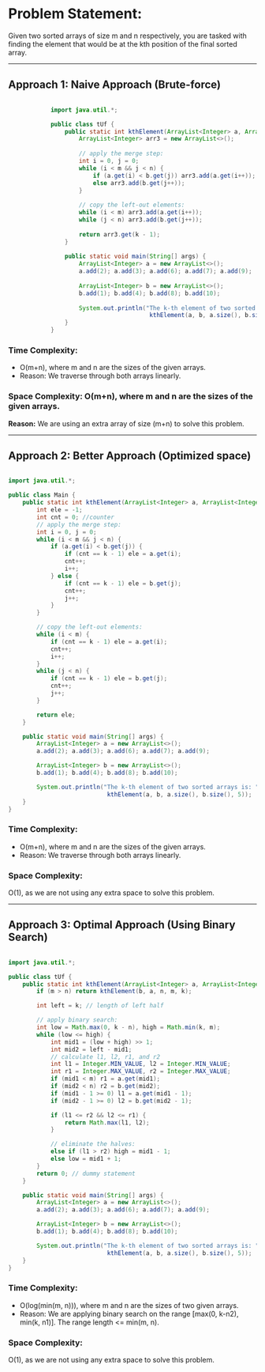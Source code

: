 # Problem Statement: 
Given two sorted arrays of size m and n respectively, you are tasked with finding the element that would be at the kth position of the final sorted array.

---

## Approach 1: Naive Approach (Brute-force)

```java

            import java.util.*;

            public class tUf {
                public static int kthElement(ArrayList<Integer> a, ArrayList<Integer> b, int m, int n, int k) {
                    ArrayList<Integer> arr3 = new ArrayList<>();
            
                    // apply the merge step:
                    int i = 0, j = 0;
                    while (i < m && j < n) {
                        if (a.get(i) < b.get(j)) arr3.add(a.get(i++));
                        else arr3.add(b.get(j++));
                    }
            
                    // copy the left-out elements:
                    while (i < m) arr3.add(a.get(i++));
                    while (j < n) arr3.add(b.get(j++));
            
                    return arr3.get(k - 1);
                }
            
                public static void main(String[] args) {
                    ArrayList<Integer> a = new ArrayList<>();
                    a.add(2); a.add(3); a.add(6); a.add(7); a.add(9);
            
                    ArrayList<Integer> b = new ArrayList<>();
                    b.add(1); b.add(4); b.add(8); b.add(10);
            
                    System.out.println("The k-th element of two sorted arrays is: " +
                                        kthElement(a, b, a.size(), b.size(), 5));
                }
            }
```

### Time Complexity: 
- O(m+n), where m and n are the sizes of the given arrays.
- Reason: We traverse through both arrays linearly.

### Space Complexity: O(m+n), where m and n are the sizes of the given arrays.

**Reason:** We are using an extra array of size (m+n) to solve this problem.

---

## Approach 2: Better Approach (Optimized space)

```java

import java.util.*;

public class Main {
    public static int kthElement(ArrayList<Integer> a, ArrayList<Integer> b, int m, int n, int k) {
        int ele = -1;
        int cnt = 0; //counter
        // apply the merge step:
        int i = 0, j = 0;
        while (i < m && j < n) {
            if (a.get(i) < b.get(j)) {
                if (cnt == k - 1) ele = a.get(i);
                cnt++;
                i++;
            } else {
                if (cnt == k - 1) ele = b.get(j);
                cnt++;
                j++;
            }
        }

        // copy the left-out elements:
        while (i < m) {
            if (cnt == k - 1) ele = a.get(i);
            cnt++;
            i++;
        }
        while (j < n) {
            if (cnt == k - 1) ele = b.get(j);
            cnt++;
            j++;
        }

        return ele;
    }

    public static void main(String[] args) {
        ArrayList<Integer> a = new ArrayList<>();
        a.add(2); a.add(3); a.add(6); a.add(7); a.add(9);

        ArrayList<Integer> b = new ArrayList<>();
        b.add(1); b.add(4); b.add(8); b.add(10);

        System.out.println("The k-th element of two sorted arrays is: " +
                            kthElement(a, b, a.size(), b.size(), 5));
    }
}
```

### Time Complexity: 
- O(m+n), where m and n are the sizes of the given arrays.
- Reason: We traverse through both arrays linearly.

### Space Complexity: 
O(1), as we are not using any extra space to solve this problem.

---

## Approach 3: Optimal Approach (Using Binary Search)

```java

import java.util.*;

public class tUf {
    public static int kthElement(ArrayList<Integer> a, ArrayList<Integer> b, int m, int n, int k) {
        if (m > n) return kthElement(b, a, n, m, k);

        int left = k; // length of left half

        // apply binary search:
        int low = Math.max(0, k - n), high = Math.min(k, m);
        while (low <= high) {
            int mid1 = (low + high) >> 1;
            int mid2 = left - mid1;
            // calculate l1, l2, r1, and r2
            int l1 = Integer.MIN_VALUE, l2 = Integer.MIN_VALUE;
            int r1 = Integer.MAX_VALUE, r2 = Integer.MAX_VALUE;
            if (mid1 < m) r1 = a.get(mid1);
            if (mid2 < n) r2 = b.get(mid2);
            if (mid1 - 1 >= 0) l1 = a.get(mid1 - 1);
            if (mid2 - 1 >= 0) l2 = b.get(mid2 - 1);

            if (l1 <= r2 && l2 <= r1) {
                return Math.max(l1, l2);
            }

            // eliminate the halves:
            else if (l1 > r2) high = mid1 - 1;
            else low = mid1 + 1;
        }
        return 0; // dummy statement
    }

    public static void main(String[] args) {
        ArrayList<Integer> a = new ArrayList<>();
        a.add(2); a.add(3); a.add(6); a.add(7); a.add(9);

        ArrayList<Integer> b = new ArrayList<>();
        b.add(1); b.add(4); b.add(8); b.add(10);

        System.out.println("The k-th element of two sorted arrays is: " +
                            kthElement(a, b, a.size(), b.size(), 5));
    }
}
```

### Time Complexity: 
- O(log(min(m, n))), where m and n are the sizes of two given arrays.
- Reason: We are applying binary search on the range [max(0, k-n2), min(k, n1)]. The range length <= min(m, n).

### Space Complexity: 
O(1), as we are not using any extra space to solve this problem.
